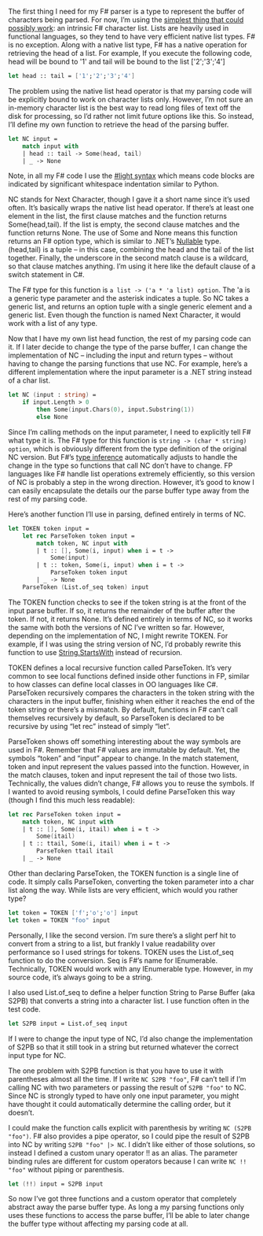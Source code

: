 The first thing I need for my F\# parser is a type to represent the
buffer of characters being parsed. For now, I’m using the [simplest
thing that could possibly
work](http://www.artima.com/intv/simplest.html): an intrinsic F\#
character list. Lists are heavily used in functional languages, so they
tend to have very efficient native list types. F\# is no exception.
Along with a native list type, F\# has a native operation for retrieving
the head of a list. For example, If you execute the following code, head
will be bound to '1' and tail will be bound to the list ['2';'3';'4']

```fsharp
let head :: tail = ['1';'2';'3';'4']
```

The problem using the native list head operator is that my parsing code
will be explicitly bound to work on character lists only. However, I’m
not sure an in-memory character list is the best way to read long files
of text off the disk for processing, so I’d rather not limit future
options like this. So instead, I’ll define my own function to retrieve
the head of the parsing buffer.

``` fsharp
let NC input =
    match input with
    | head :: tail -> Some(head, tail)
    | _ -> None
```

Note, in all my F\# code I use the [\#light
syntax](http://blogs.msdn.com/dsyme/archive/2006/08/24/715626.aspx)
which means code blocks are indicated by significant whitespace
indentation similar to Python.

NC stands for Next Character, though I gave it a short name since it’s
used often. It’s basically wraps the native list head operator. If
there’s at least one element in the list, the first clause matches and
the function returns Some(head,tail). If the list is empty, the second
clause matches and the function returns None. The use of Some and None
means this function returns an F\# option type, which is similar to
.NET’s
[Nullable](http://msdn2.microsoft.com/en-us/library/system.nullable.aspx)
type. (head,tail) is a tuple – in this case, combining the head and the
tail of the list together. Finally, the underscore in the second match
clause is a wildcard, so that clause matches anything. I’m using it here
like the default clause of a switch statement in C\#.

The F\# type for this function is ``a list -> ('a * 'a list) option``.
The 'a is a generic type parameter and the asterisk indicates a tuple.
So NC takes a generic list, and returns an option tuple with a single
generic element and a generic list. Even though the function is named
Next Character, it would work with a list of any type.

Now that I have my own list head function, the rest of my parsing code
can it. If I later decide to change the type of the parse buffer, I can
change the implementation of NC – including the input and return types –
without having to change the parsing functions that use NC. For example,
here’s a different implementation where the input parameter is a .NET
string instead of a char list.

``` fsharp
let NC (input : string) =
    if input.Length > 0
        then Some(input.Chars(0), input.Substring(1))
        else None
```

Since I’m calling methods on the input parameter, I need to explicitly
tell F\# what type it is. The F\# type for this function is ``string ->
(char * string) option``, which is obviously different from the type
definition of the original NC version. But F\#’s [type
inference](http://devhawk.net/2007/11/29/f-hawkeye-type-inference/)
automatically adjusts to handle the change in the type so functions that
call NC don’t have to change. FP languages like F\# handle list
operations extremely efficiently, so this version of NC is probably a
step in the wrong direction. However, it’s good to know I can easily
encapsulate the details our the parse buffer type away from the rest of
my parsing code.

Here’s another function I’ll use in parsing, defined entirely in terms
of NC.

``` fsharp
let TOKEN token input =
    let rec ParseToken token input =
        match token, NC input with
        | t :: [], Some(i, input) when i = t ->
            Some(input)
        | t :: token, Some(i, input) when i = t ->
            ParseToken token input
        | _ -> None
    ParseToken (List.of_seq token) input
```

The TOKEN function checks to see if the token string is at the front of
the input parse buffer. If so, it returns the remainder of the buffer
after the token. If not, it returns None. It’s defined entirely in terms
of NC, so it works the same with both the versions of NC I’ve written so
far. However, depending on the implementation of NC, I might rewrite
TOKEN. For example, if I was using the string version of NC, I’d
probably rewrite this function to use
[String.StartsWith](http://msdn2.microsoft.com/en-us/library/system.string.startswith.aspx)
instead of recursion.

TOKEN defines a local recursive function called ParseToken. It’s very
common to see local functions defined inside other functions in FP,
similar to how classes can define local classes in OO languages like
C\#. ParseToken recursively compares the characters in the token string
with the characters in the input buffer, finishing when either it
reaches the end of the token string or there’s a mismatch. By default,
functions in F\# can’t call themselves recursively by default, so
ParseToken is declared to be recursive by using “let rec” instead of
simply “let”.

ParseToken shows off something interesting about the way symbols are
used in F\#. Remember that F\# values are immutable by default. Yet, the
symbols “token” and “input” appear to change. In the match statement,
token and input represent the values passed into the function. However,
in the match clauses, token and input represent the tail of those two
lists. Technically, the values didn’t change, F\# allows you to reuse
the symbols. If I wanted to avoid reusing symbols, I could define
ParseToken this way (though I find this much less readable):

``` fsharp
let rec ParseToken token input =
    match token, NC input with
    | t :: [], Some(i, itail) when i = t ->
        Some(itail)
    | t :: ttail, Some(i, itail) when i = t ->
        ParseToken ttail itail
    | _ -> None
```

Other than declaring ParseToken, the TOKEN function is a single line of
code. It simply calls ParseToken, converting the token parameter into a
char list along the way. While lists are very efficient, which would you
rather type?

``` fsharp
let token = TOKEN ['f';'o';'o'] input
let token = TOKEN "foo" input
```

Personally, I like the second version. I’m sure there’s a slight perf
hit to convert from a string to a list, but frankly I value readability
over performance so I used strings for tokens. TOKEN uses the
List.of\_seq function to do the conversion. Seq is F\#’s name for
IEnumerable. Technically, TOKEN would work with any IEnumerable type.
However, in my source code, it’s always going to be a string.

I also used List.of\_seq to define a helper function String to Parse
Buffer (aka S2PB) that converts a string into a character list. I use
function often in the test code.

``` fsharp
let S2PB input = List.of_seq input
```

If I were to change the input type of NC, I’d also change the
implementation of S2PB so that it still took in a string but returned
whatever the correct input type for NC.

The one problem with S2PB function is that you have to use it with
parentheses almost all the time. If I write ``NC S2PB "foo"``, F\# can’t
tell if I’m calling NC with two parameters or passing the result of ``S2PB
"foo"`` to NC. Since NC is strongly typed to have only one input
parameter, you might have thought it could automatically determine the
calling order, but it doesn’t.

I could make the function calls explicit with parenthesis by writing ``NC
(S2PB "foo")``. F\# also provides a pipe operator, so I could pipe the
result of S2PB into NC by writing ``S2PB "foo" |> NC``. I didn’t like
either of those solutions, so instead I defined a custom unary operator
!! as an alias. The parameter binding rules are different for custom
operators because I can write ``NC !! "foo"`` without piping or parenthesis.

``` fsharp
let (!!) input = S2PB input
```

So now I’ve got three functions and a custom operator that completely
abstract away the parse buffer type. As long a my parsing functions only
uses these functions to access the parse buffer, I’ll be able to later
change the buffer type without affecting my parsing code at all.
